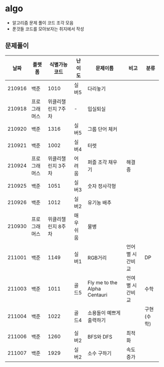 # algo

-   알고리즘 문제 풀이 코드 조각 모음
-   푼것들 코드를 모아보자는 취지에서 작성

## 문제풀이

| 날짜   | 플랫폼       | 식별가능코드       | 난이도   | 문제이름                     | 비고            | 분류        |
| ------ | ------------ | ------------------ | -------- | ---------------------------- | --------------- | ----------- |
| 210916 | 백준         | 1010               | 실버5    | 다리놓기                     |                 |
| 210918 | 프로그래머스 | 위클리챌린지 7주차 | -        | 입실퇴실                     |                 |
| 210920 | 백준         | 1316               | 실버5    | 그룹 단어 체커               |                 |
| 210921 | 백준         | 1002               | 실버4    | 터렛                         |                 |
| 210924 | 프로그래머스 | 위클리챌린지 3주차 | 어려움   | 퍼즐 조각 채우기             | 해결중          |
| 210925 | 백준         | 1051               | 실버3    | 숫자 정사각형                |                 |
| 210926 | 백준         | 1012               | 실버2    | 유기농 배추                  |                 |
| 210930 | 프로그래머스 | 위클리챌린지 8주차 | 매우쉬움 | 물병                         |                 |
| 211001 | 백준         | 1149               | 실버1    | RGB거리                      | 언어별 시간비교 | DP          |
| 211003 | 백준         | 1011               | 골드5    | Fly me to the Alpha Centauri | 언여별 시간비교 | 수학        |
| 211004 | 백준         | 1022               | 골드4    | 소용돌이 예쁘게 출력하기     |                 | 구현 (수학) |
| 211006 | 백준         | 1260               | 실버2    | BFS와 DFS                    | 최적화          |             |
| 211007 | 백준         | 1929               | 실버2    | 소수 구하기                  | 속도증가        |             |

